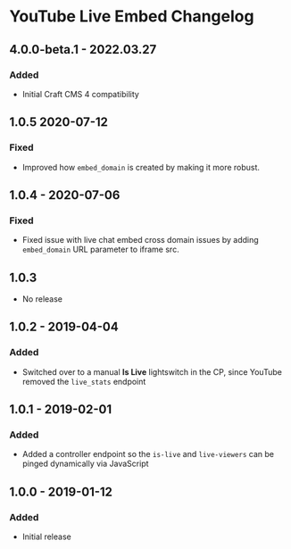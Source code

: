 # YouTube Live Embed Changelog

## 4.0.0-beta.1 - 2022.03.27

### Added

* Initial Craft CMS 4 compatibility

## 1.0.5  2020-07-12

### Fixed
- Improved how `embed_domain` is created by making it more robust.


## 1.0.4 - 2020-07-06
### Fixed
 - Fixed issue with live chat embed cross domain issues by adding `embed_domain` URL parameter to iframe src.
 
 ## 1.0.3
 - No release

## 1.0.2 - 2019-04-04
### Added
* Switched over to a manual **Is Live** lightswitch in the CP, since YouTube removed the `live_stats` endpoint

## 1.0.1 - 2019-02-01
### Added
- Added a controller endpoint so the `is-live` and `live-viewers` can be pinged dynamically via JavaScript

## 1.0.0 - 2019-01-12
### Added
- Initial release
